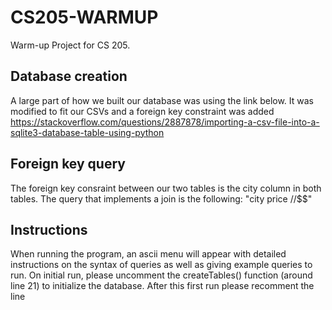 # CS205-WARMUP
Warm-up Project for CS 205.

## Database creation
A large part of how we built our database was using the link below. It was modified to fit our CSVs and a foreign key constraint was added
https://stackoverflow.com/questions/2887878/importing-a-csv-file-into-a-sqlite3-database-table-using-python

## Foreign key query
The foreign key consraint between our two tables is the city column in both tables. The query that implements a join is the following:
"city price $/$$/$$$"

## Instructions
When running the program, an ascii menu will appear with detailed instructions on the syntax of queries as well as giving example queries to run.
On initial run, please uncomment the createTables() function (around line 21) to initialize the database. After this first run please recomment the line

